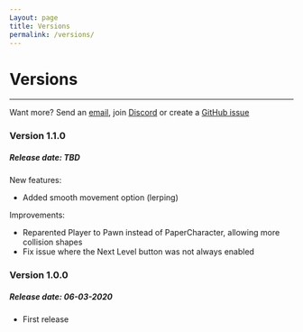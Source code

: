 ```yaml
---
Layout: page
title: Versions
permalink: /versions/
---
```


# Versions

***

Want more? Send an [email][mail], join [Discord][discord] or create a [GitHub issue][github-issue]

### Version 1.1.0

##### Release date: TBD

New features:

* Added smooth movement option (lerping)

Improvements:

* Reparented Player to Pawn instead of PaperCharacter, allowing more collision shapes
* Fix issue where the Next Level button was not always enabled

### Version 1.0.0

##### Release date: 06-03-2020

* First release


[mail]: mailto:gracesgamesbv@gmail.com
[discord]: https://discord.gg/DBwFAES
[github-issue]: https://github.com/GracesGames/PushPushPuzzle2DKit/issues
